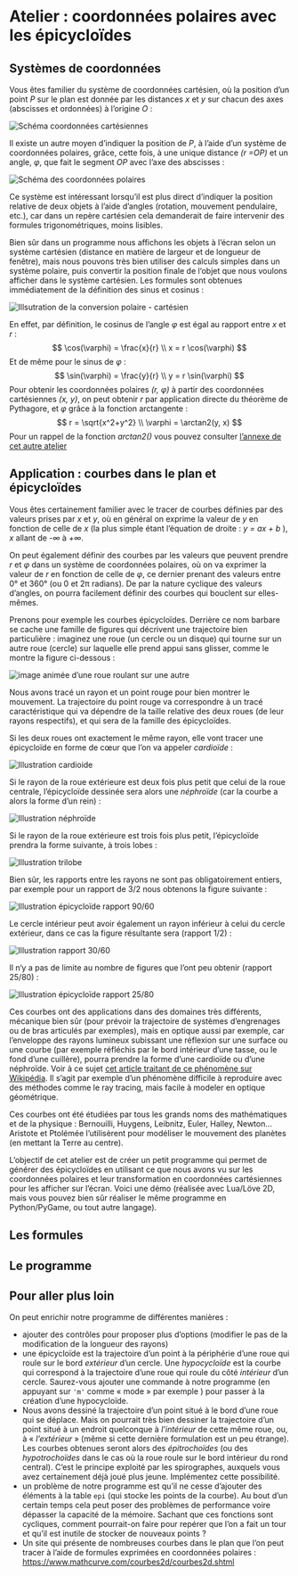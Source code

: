 # Atelier : coordonnées polaires avec les épicycloïdes

## Systèmes de coordonnées

Vous êtes  familier du système de coordonnées cartésien, où la position d’un point *P* sur le plan est donnée par les distances *x* et *y* sur chacun des axes (abscisses et ordonnées) à l’origine *O* :

![Schéma coordonnées cartésiennes](./img/Coordo-Cartesiennes.png)

Il existe un autre moyen d’indiquer la position de *P*, à l’aide d’un système de coordonnées polaires, grâce, cette fois, à une unique distance *(r =OP)* et un angle, *φ*, que fait le segment *OP* avec l’axe des abscisses :

![Schéma des coordonnées polaires](./img/Coordo-polaires.png)

Ce système est intéressant lorsqu’il est plus direct d’indiquer la position relative de deux objets à l’aide d’angles (rotation, mouvement pendulaire, etc.), car dans un repère cartésien cela demanderait de faire intervenir des formules trigonométriques, moins lisibles.

Bien sûr dans un programme nous affichons les objets à l’écran selon un système cartésien (distance en matière de largeur et de longueur de fenêtre), mais nous pouvons très bien utiliser des calculs simples dans un système polaire, puis convertir la position finale de l‘objet que nous voulons afficher dans le système cartésien. Les formules sont obtenues immédiatement de la définition des sinus et cosinus :

![Illsutration de la conversion polaire - cartésien](./img/Conversion-Coordo.png)

En effet, par définition, le cosinus de l’angle *φ* est égal au rapport entre *x* et *r* :
$$
\cos(\varphi) = \frac{x}{r} \\
x = r \cos(\varphi)
$$
Et de même pour le sinus de *φ* :
$$
\sin(\varphi) = \frac{y}{r} \\
y = r \sin(\varphi)
$$
Pour obtenir les coordonnées polaires *(r, φ)* à partir des coordonnées cartésiennes *(x, y)*, on peut obtenir *r* par application directe du théorème de Pythagore, et *φ* grâce à la fonction arctangente :
$$
r = \sqrt{x^2+y^2} \\
\varphi = \arctan2(y, x)
$$
Pour un rappel de la fonction *arctan2()* vous pouvez consulter [l’annexe de cet autre atelier](https://github.com/aucoindujeu/codeclub/tree/main/pygame/boids#trouver-le-bon-angle)

## Application : courbes dans le plan et épicycloïdes

Vous êtes certainement familier avec le tracer de courbes définies par des valeurs prises par *x* et *y*, où en général on exprime la valeur de *y* en fonction de celle de *x* (la plus simple étant l’équation de droite : *y = ax + b* ), *x* allant de *-∞* à *+∞*. 

On peut également définir des courbes par les valeurs que peuvent prendre *r* et *φ* dans un système de coordonnées polaires, où on va exprimer la valeur de *r* en fonction de celle de *φ*, ce dernier prenant des valeurs entre 0° et 360° (ou 0 et 2π radians). De par la nature cyclique des valeurs d’angles, on pourra facilement définir des courbes qui bouclent sur elles-mêmes.

Prenons pour exemple les courbes épicycloïdes. Derrière ce nom barbare se cache une famille de figures qui décrivent une trajectoire bien particulière : imaginez une roue (un cercle ou un disque) qui tourne sur un autre roue (cercle) sur laquelle elle prend appui sans glisser, comme le montre la figure ci-dessous :

![image animée d’une roue roulant sur une autre](./img/RotatingWheels.gif)

Nous avons tracé un rayon et un point rouge pour bien montrer le mouvement. La trajectoire du point rouge va correspondre à un tracé caractéristique qui va dépendre de la taille relative des deux roues (de leur rayons respectifs), et qui sera de la famille des épicycloïdes.

Si les deux roues ont exactement le même rayon, elle vont tracer une épicycloïde en forme de cœur que l’on va appeler *cardioïde* :

![Illustration cardioide](./img/Cardioide.png)

Si le rayon de la roue extérieure est deux fois plus petit que celui de la roue centrale, l’épicycloïde dessinée sera alors une *néphroïde* (car la courbe a alors la forme d’un rein) :

![Illustration néphroïde](./img/Nephroide.png)

Si le rayon de la roue extérieure est trois fois plus petit, l’épicycloïde prendra la forme suivante, à trois lobes : 

![Illustration trilobe](./img/Trilobe.png)

Bien sûr, les rapports entre les rayons ne sont pas obligatoirement entiers, par exemple pour un rapport de 3/2 nous obtenons la figure suivante :

![Illustration épicycloïde rapport 90/60](./img/90-60.png) 

Le cercle intérieur peut avoir également un rayon inférieur à celui du cercle extérieur, dans ce cas la figure résultante sera (rapport 1/2) :

![Illustration rapport 30/60](./img/30-60.png)



Il n‘y a pas de limite au nombre de figures que l’ont peu obtenir (rapport 25/80) :

![Illustration épicycloïde rapport 25/80](./img/25-80.png)



Ces courbes ont des applications dans des domaines très différents, mécanique bien sûr (pour prévoir la trajectoire de systèmes d’engrenages ou de bras articulés par exemples), mais en optique aussi par exemple, car l’enveloppe des rayons lumineux subissant une réflexion sur une surface ou une courbe (par exemple réfléchis par le bord intérieur d’une tasse, ou le fond d’une cuillère), pourra prendre la forme d’une cardioïde ou d’une néphroïde. Voir à ce sujet [cet article traitant de ce phénomène sur Wikipédia](https://fr.wikipedia.org/wiki/Caustique). Il s’agit par exemple d’un phénomène difficile à reproduire avec des méthodes comme le ray tracing, mais facile à modeler en optique géométrique.

Ces courbes ont été étudiées par tous les grands noms des mathématiques et de la physique : Bernouilli, Huygens, Leibnitz, Euler, Halley, Newton… Aristote et Ptolémée l’utilisèrent pour modéliser le mouvement des planètes (en mettant la Terre au centre).

L’objectif de cet atelier est de créer un petit programme qui permet de générer des épicycloïdes en utilisant ce que nous avons vu sur les coordonnées polaires et leur transformation en coordonnées cartésiennes pour les afficher sur l’écran. Voici une démo (réalisée avec Lua/Löve 2D, mais vous pouvez bien sûr réaliser le même programme en Python/PyGame, ou tout autre langage).

## Les formules

## Le programme

## Pour aller plus loin

On peut enrichir notre programme de différentes manières :

- ajouter des contrôles pour proposer plus d’options (modifier le pas de la modification de la longueur des rayons)
- une épicycloïde est la trajectoire d’un point à la périphérie d’une roue qui roule sur le bord *extérieur* d’un cercle. Une *hypocycloïde* est la courbe qui correspond à la trajectoire d’une roue qui roule du côté *intérieur* d’un cercle. Saurez-vous ajouter une commande à notre programme (en appuyant sur `'m'` comme « mode » par exemple ) pour passer à la création d’une hypocycloïde. 
- Nous avons dessiné la trajectoire d’un point situé à le bord d’une roue qui se déplace. Mais on pourrait très bien dessiner la trajectoire d’un point situé à un endroit quelconque à *l’intérieur* de cette même roue, ou, à « *l’extérieur* » (même si cette dernière formulation est un peu étrange). Les courbes obtenues seront alors des *épitrochoïdes* (ou des *hypotrochoïdes* dans le cas où la roue roule sur le bord intérieur du rond central). C’est le principe exploité par les spirographes, auxquels vous avez certainement déjà joué plus jeune. Implémentez cette possibilité.
- un problème de notre programme est qu’il ne cesse d’ajouter des éléments à la table `epi` (qui stocke les points de la courbe). Au bout d’un certain temps cela peut poser des problèmes de performance voire dépasser la capacité de la mémoire. Sachant que ces fonctions sont cycliques, comment pourrait-on faire pour repérer que l’on a fait un tour et qu’il est inutile de stocker de nouveaux points ?
- Un site qui présente de nombreuses courbes dans le plan que l’on peut tracer à l’aide de formules exprimées en coordonnées polaires : https://www.mathcurve.com/courbes2d/courbes2d.shtml

